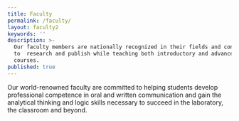 ```yaml
---
title: Faculty
permalink: /faculty/
layout: faculty2
keywords: ''
description: >-
  Our faculty members are nationally recognized in their fields and continue
  to  research and publish while teaching both introductory and advanced
  courses.
published: true
---
```

Our world-renowned faculty are committed to helping students develop professional competence in oral and written communication and gain the analytical thinking and logic skills necessary to succeed in the laboratory, the classroom and beyond.
